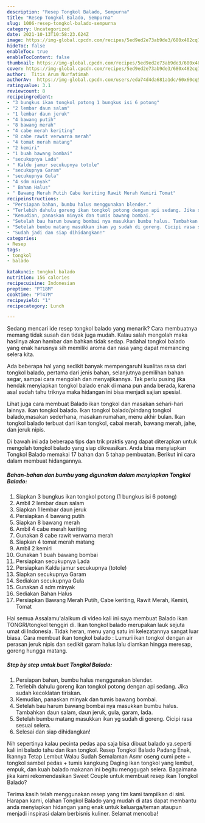 ```yaml
---
description: "Resep Tongkol Balado, Sempurna"
title: "Resep Tongkol Balado, Sempurna"
slug: 1006-resep-tongkol-balado-sempurna
category: Uncategorized
date: 2021-10-13T10:58:23.624Z
image: https://img-global.cpcdn.com/recipes/5ed9ed2e73ab9de3/680x482cq70/tongkol-balado-foto-resep-utama.jpg
hideToc: false
enableToc: true
enableTocContent: false
thumbnail: https://img-global.cpcdn.com/recipes/5ed9ed2e73ab9de3/680x482cq70/tongkol-balado-foto-resep-utama.jpg
cover: https://img-global.cpcdn.com/recipes/5ed9ed2e73ab9de3/680x482cq70/tongkol-balado-foto-resep-utama.jpg
author:  Titis Arum Nurfatimah
authorAv:  https://img-global.cpcdn.com/users/eda74d4da681a1dc/60x60cq50/avatar.jpg
ratingvalue: 3.1
reviewcount: 8
recipeingredient:
- "3 bungkus ikan tongkol potong 1 bungkus isi 6 potong"
- "2 lembar daun salam"
- "1 lembar daun jeruk"
- "4 bawang putih"
- "8 bawang merah"
- "4 cabe merah keriting"
- "8 cabe rawit verwarna merah"
- "4 tomat merah matang"
- "2 kemiri"
- "1 buah bawang bombai"
- "secukupnya Lada"
- " Kaldu jamur secukupnya totole"
- "secukupnya Garam"
- "secukupnya Gula"
- "4 sdm minyak"
- " Bahan Halus"
- " Bawang Merah Putih Cabe keriting Rawit Merah Kemiri Tomat"
recipeinstructions:
- "Persiapan bahan, bumbu halus menggunakan blender."
- "Terlebih dahulu goreng ikan tongkol potong dengan api sedang. Jika sudah kecoklatan tiriskan."
- "Kemudian, panaskan minyak dan tumis bawang bombai."
- "Setelah bau harum bawang bombai nya masukkan bumbu halus. Tambahkan daun salam, daun jeruk, gula, garam, lada."
- "Setelah bumbu matang masukkan ikan yg sudah di goreng. Cicipi rasa sesuai selera."
- "Sudah jadi dan siap dihidangkan!"
categories:
- Resep
tags:
- tongkol
- balado

katakunci: tongkol balado 
nutrition: 156 calories
recipecuisine: Indonesian
preptime: "PT18M"
cooktime: "PT47M"
recipeyield: "1"
recipecategory: Lunch

---
```



Sedang mencari ide resep tongkol balado yang menarik? Cara membuatnya memang tidak susah dan tidak juga mudah. Kalau salah mengolah maka hasilnya akan hambar dan bahkan tidak sedap. Padahal tongkol balado yang enak harusnya sih memiliki aroma dan rasa yang dapat memancing selera kita.


Ada beberapa hal yang sedikit banyak mempengaruhi kualitas rasa dari tongkol balado, pertama dari jenis bahan, selanjutnya pemilihan bahan segar, sampai cara mengolah dan menyajikannya. Tak perlu pusing jika hendak menyiapkan tongkol balado enak di mana pun anda berada, karena asal sudah tahu triknya maka hidangan ini bisa menjadi sajian spesial.

Lihat juga cara membuat Balado ikan tongkol dan masakan sehari-hari lainnya. ikan tongkol balado. Ikan tongkol balado/pindang tongkol balado,masakan sederhana, masakan rumahan, menu akhir bulan. Ikan tongkol balado terbuat dari ikan tongkol, cabai merah, bawang merah, jahe, dan jeruk nipis.


Di bawah ini ada beberapa tips dan trik praktis yang dapat diterapkan untuk mengolah tongkol balado yang siap dikreasikan. Anda bisa menyiapkan Tongkol Balado memakai 17 bahan dan 5 tahap pembuatan. Berikut ini cara dalam membuat hidangannya.

<!--inarticleads1-->

##### Bahan-bahan dan bumbu yang digunakan dalam menyiapkan Tongkol Balado:

1. Siapkan 3 bungkus ikan tongkol potong (1 bungkus isi 6 potong)
1. Ambil 2 lembar daun salam
1. Siapkan 1 lembar daun jeruk
1. Persiapkan 4 bawang putih
1. Siapkan 8 bawang merah
1. Ambil 4 cabe merah keriting
1. Gunakan 8 cabe rawit verwarna merah
1. Siapkan 4 tomat merah matang
1. Ambil 2 kemiri
1. Gunakan 1 buah bawang bombai
1. Persiapkan secukupnya Lada
1. Persiapkan  Kaldu jamur secukupnya (totole)
1. Siapkan secukupnya Garam
1. Sediakan secukupnya Gula
1. Gunakan 4 sdm minyak
1. Sediakan  Bahan Halus
1. Persiapkan  Bawang Merah Putih, Cabe keriting, Rawit Merah, Kemiri, Tomat


Hai semua Assalamu&#39;alaikum di video kali ini saya membuat Balado ikan TONGRI/tongkol tenggiri di. Ikan tongkol balado merupakan lauk sejuta umat di Indonesia. Tidak heran, menu yang satu ini kelezatannya sangat luar biasa. Cara membuat ikan tongkol balado : Lumuri ikan tongkol dengan air perasan jeruk nipis dan sedikit garam halus lalu diamkan hingga meresap, goreng hungga matang. 

<!--inarticleads2-->

##### Step by step untuk buat Tongkol Balado:

1. Persiapan bahan, bumbu halus menggunakan blender.
1. Terlebih dahulu goreng ikan tongkol potong dengan api sedang. Jika sudah kecoklatan tiriskan.
1. Kemudian, panaskan minyak dan tumis bawang bombai.
1. Setelah bau harum bawang bombai nya masukkan bumbu halus. Tambahkan daun salam, daun jeruk, gula, garam, lada.
1. Setelah bumbu matang masukkan ikan yg sudah di goreng. Cicipi rasa sesuai selera.
1. Selesai dan siap dihidangkan!

Nih sepertinya kalau pecinta pedas apa saja bisa dibuat balado ya.seperti kali ini balado tahu dan ikan tongkol. Resep Tongkol Balado Padang Enak, Ikannya Tetap Lembut Walau Sudah Semalaman Asmr oseng cumi pete + tongkol sambel pedas + tumis kangkung Daging ikan tongkol yang lembut, empuk, dan kuah balado makanan ini begitu menggugah selera. Bagaimana jika kami rekomendasikan Sweet Couple untuk membuat resep ikan Tongkol Balado? 

Terima kasih telah menggunakan resep yang tim kami tampilkan di sini. Harapan kami, olahan Tongkol Balado yang mudah di atas dapat membantu anda menyiapkan hidangan yang enak untuk keluarga/teman ataupun menjadi inspirasi dalam berbisnis kuliner. Selamat mencoba!
